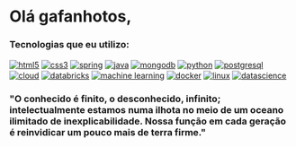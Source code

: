 <h1>Olá gafanhotos,</h1>
<h3>Tecnologias que eu utilizo:</h3>
<div style="display: inline_block">
    <a href="https://pt.wikipedia.org/wiki/HTML5"><img align="center" alt="html5" src="https://img.shields.io/badge/HTML5-E34F26?style=for-the-badge&logo=html5&logoColor=white"></a>
    <a href="https://pt.wikipedia.org/wiki/CSS3"><img align="center" alt="css3" src="https://img.shields.io/badge/CSS3-1572B6?style=for-the-badge&logo=css3&logoColor=white"></a>
    <a href="https://en.wikipedia.org/wiki/Spring_Boot"><img align="center" alt="spring" src="https://img.shields.io/badge/spring-%236DB33F.svg?style=for-the-badge&logo=spring&logoColor=white"></a>
    <a href="https://pt.wikipedia.org/wiki/Java_(linguagem_de_programação)"><img align="center" alt="java" src="https://img.shields.io/badge/Java-ED8B00?style=for-the-badge&logo=openjdk&logoColor=white"></a>
    <a href="https://en.wikipedia.org/wiki/MongoDB"><img align="center" alt="mongodb" src="https://img.shields.io/badge/MongoDB-%234ea94b.svg?style=for-the-badge&logo=mongodb&logoColor=white"></a>
    <a href="https://www.python.org/"><img align="center" alt="python" src="https://img.shields.io/badge/Python-3776AB?style=for-the-badge&logo=python&logoColor=white"></a>
    <a href="https://pt.wikipedia.org/wiki/PostgreSQL"><img align="center" alt="postgresql" src="https://img.shields.io/badge/PostgreSQL-336791?style=for-the-badge&logo=postgresql&logoColor=white"></a>
    <a href="https://en.wikipedia.org/wiki/Cloud_computing"><img align="center" alt="cloud" src="https://img.shields.io/badge/Cloud_Computing-4285F4?style=for-the-badge&logo=google-cloud&logoColor=white"></a>
    <a href="https://www.databricks.com/"><img align="center" alt="databricks" src="https://img.shields.io/badge/Databricks-FC4032?style=for-the-badge&logo=databricks&logoColor=white"></a>
    <a href="https://en.wikipedia.org/wiki/Machine_learning"><img align="center" alt="machine learning" src="https://img.shields.io/badge/Machine_Learning-FF6F00?style=for-the-badge&logo=tensorflow&logoColor=white"></a>
    <a href="https://www.docker.com/"><img align="center" alt="docker" src="https://img.shields.io/badge/Docker-2496ED?style=for-the-badge&logo=docker&logoColor=white"></a>
    <a href="https://pt.wikipedia.org/wiki/Linux"><img align="center" alt="linux" src="https://img.shields.io/badge/Linux-FCC624?style=for-the-badge&logo=linux&logoColor=black"></a>
    <a href="https://en.wikipedia.org/wiki/Data_science"><img align="center" alt="datascience" src="https://img.shields.io/badge/Data_Science-3C5186?style=for-the-badge&logo=databricks&logoColor=white"></a>

</div>
        
### "O conhecido é finito, o desconhecido, infinito; intelectualmente estamos numa ilhota no meio de um oceano ilimitado de inexplicabilidade. Nossa função em cada geração é reinvidicar um pouco mais de terra firme."

